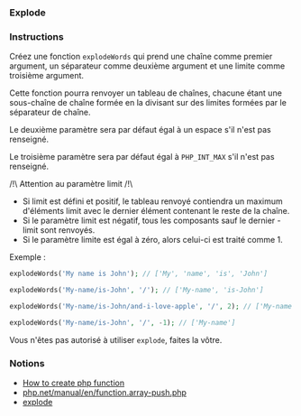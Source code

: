 ### Explode

### Instructions

Créez une fonction `explodeWords` qui prend une chaîne comme premier argument, un séparateur comme deuxième argument et une limite comme troisième argument.

Cette fonction pourra renvoyer un tableau de chaînes, chacune étant une sous-chaîne de chaîne formée en la divisant sur des limites formées par le séparateur de chaîne.

Le deuxième paramètre sera par défaut égal à un espace s'il n'est pas renseigné.

Le troisième paramètre sera par défaut égal à `PHP_INT_MAX` s'il n'est pas renseigné.

/!\ Attention au paramètre limit /!\
- Si limit est défini et positif, le tableau renvoyé contiendra un maximum d'éléments limit avec le dernier élément contenant le reste de la chaîne.
- Si le paramètre limit est négatif, tous les composants sauf le dernier -limit sont renvoyés.
- Si le paramètre limite est égal à zéro, alors celui-ci est traité comme 1.

Exemple : 
```php
explodeWords('My name is John'); // ['My', 'name', 'is', 'John']

explodeWords('My-name/is-John', '/'); // ['My-name', 'is-John']

explodeWords('My-name/is-John/and-i-love-apple', '/', 2); // ['My-name', 'is-John']

explodeWords('My-name/is-John', '/', -1); // ['My-name']
```

Vous n'êtes pas autorisé à utiliser `explode`, faites la vôtre.

### Notions

- [How to create php function](https://www.w3schools.com/php/php_functions.asp)
- [php.net/manual/en/function.array-push.php](https://www.php.net/manual/en/function.array-push.php)
- [explode](https://www.php.net/manual/en/function.explode.php)